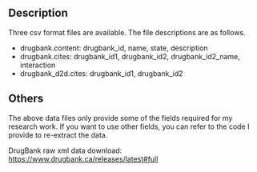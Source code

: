 ## Description

Three csv format files are available. The file descriptions are as follows.

- drugbank.content: drugbank_id, name, state, description
- drugbank.cites: drugbank_id1, drugbank_id2, drugbank_id2_name, interaction
- drugbank_d2d.cites: drugbank_id1, drugbank_id2

## Others

The above data files only provide some of the fields required for my research work. If you want to use other fields, you can refer to the code I provide to re-extract the data.

DrugBank raw xml data download: https://www.drugbank.ca/releases/latest#full

